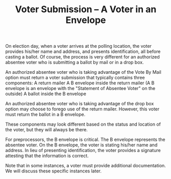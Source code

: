 ﻿---
layout: slide
title: "Voter Submission – A Voter in an Envelope"
---

On election day, when a voter arrives at the polling location, the voter provides his/her name and address, and presents identification, all before casting a ballot.  Of course, the process is very different for an authorized absentee voter who is submitting a ballot by mail or in a drop box.

An authorized absentee voter who is taking advantage of the Vote By Mail option must return a voter submission that typically contains three components:
A return mailer
A B envelope inside the return mailer (A B envelope is an envelope with the "Statement of Absentee Voter" on the outside)
A ballot inside the B envelope

An authorized absentee voter who is taking advantage of the drop box option may choose to forego use of the return mailer.  However, this voter must return the ballot in a B envelope.

These components may look different based on the status and location of the voter, but they will always be there. 
  
For preprocessors, the B envelope is critical.  The B envelope represents the absentee voter.  On the B envelope, the voter is stating his/her name and address.  In lieu of presenting identification, the voter provides a signature attesting that the information is correct. 

Note that in some instances, a voter must provide additional documentation. We will discuss these specific instances later.
